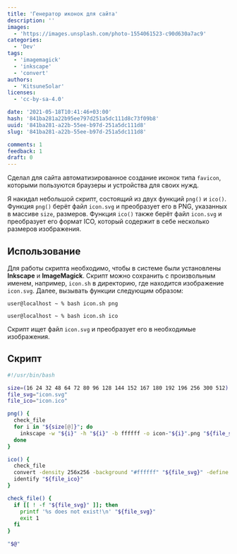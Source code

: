 ```yaml
---
title: 'Генератор иконок для сайта'
description: ''
images:
  - 'https://images.unsplash.com/photo-1554061523-c90d630a7ac9'
categories:
  - 'Dev'
tags:
  - 'imagemagick'
  - 'inkscape'
  - 'convert'
authors:
  - 'KitsuneSolar'
licenses:
  - 'cc-by-sa-4.0'

date: '2021-05-18T10:41:46+03:00'
hash: '841ba281a22b95ee797d251a5dc111d8c73f09b8'
uuid: '841ba281-a22b-55ee-b97d-251a5dc111d8'
slug: '841ba281-a22b-55ee-b97d-251a5dc111d8'

comments: 1
feedback: 1
draft: 0
---
```


Сделал для сайта автоматизированное создание иконок типа `favicon`, которыми пользуются браузеры и устройства для своих нужд.

<!--more-->

Я накидал небольшой скрипт, состоящий из двух функций `png()` и `ico()`. Функция `png()` берёт файл `icon.svg` и преобразует его в PNG, указанных в массиве `size`, размеров. Функция `ico()` также берёт файл `icon.svg` и преобразует его формат ICO, который содержит в себе несколько размеров изображения.

## Использование

Для работы скрипта необходимо, чтобы в системе были установлены **Inkscape** и **ImageMagick**. Скрипт можно сохранить с произвольным именем, например, `icon.sh` в директорию, где находится изображение `icon.svg`. Далее, вызывать функции следующим образом:

```text
user@localhost ~ % bash icon.sh png
```

```text
user@localhost ~ % bash icon.sh ico
```

Скрипт ищет файл `icon.svg` и преобразует его в необходимые изображения.

## Скрипт

```bash
#!/usr/bin/bash

size=(16 24 32 48 64 72 80 96 128 144 152 167 180 192 196 256 300 512)
file_svg="icon.svg"
file_ico="icon.ico"

png() {
  check_file
  for i in "${size[@]}"; do
    inkscape -w "${i}" -h "${i}" -b ffffff -o icon-"${i}".png "${file_svg}"
  done
}

ico() {
  check_file
  convert -density 256x256 -background "#ffffff" "${file_svg}" -define icon:auto-resize -colors 256 "${file_ico}"
  identify "${file_ico}"
}

check_file() {
  if [[ ! -f "${file_svg}" ]]; then
    printf '%s does not exist!\n' "${file_svg}"
    exit 1
  fi
}

"$@"
```
